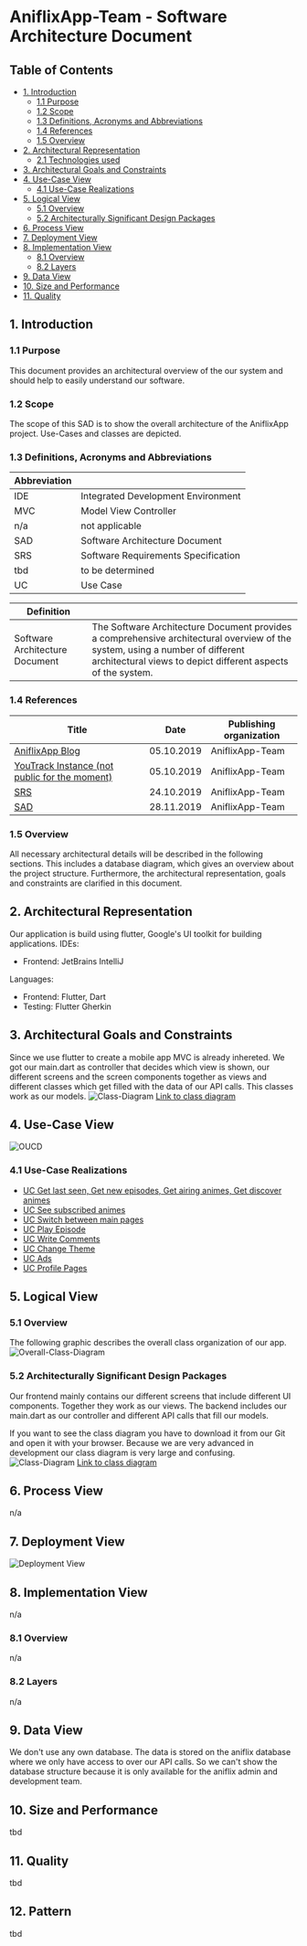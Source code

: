 # AniflixApp-Team  - Software Architecture Document

## Table of Contents
- [1. Introduction](#1-introduction)
    - [1.1 Purpose](#11-purpose)
    - [1.2 Scope](#12-scope)
    - [1.3 Definitions, Acronyms and Abbreviations](#13-definitions-acronyms-and-abbreviations)
    - [1.4 References](#14-references)
    - [1.5 Overview](#15-overview)
- [2. Architectural Representation](#2-architectural-representation)
    - [2.1 Technologies used](#21-technologies-used)
- [3. Architectural Goals and Constraints](#3-architectural-goals-and-constraints)
- [4. Use-Case View](#4-use-case-view)
    - [4.1 Use-Case Realizations](#41-use-case-realizations)
- [5. Logical View](#5-logical-view)
    - [5.1 Overview](#51-overview)
	- [5.2 Architecturally Significant Design Packages](#52-architecturally-significant-design-packages)
- [6. Process View](#6-process-view)
- [7. Deployment View](#7-deployment-view)
- [8. Implementation View](#8-implementation-view)
    - [8.1 Overview](#81-overview)
    - [8.2 Layers](#82-layers)
- [9. Data View](#9-data-view)
- [10. Size and Performance](#10-size-and-performance)
- [11. Quality](#11-quality)

## 1. Introduction
### 1.1 Purpose
This document provides an architectural overview of the our system and should help to easily understand our software.
### 1.2 Scope
The scope of this SAD is to show the overall architecture of the AniflixApp project. Use-Cases and classes are depicted.
### 1.3 Definitions, Acronyms and Abbreviations
Abbreviation | |
--- | --- 
IDE | Integrated Development Environment
MVC | Model View Controller
n/a | not applicable  
SAD | Software Architecture Document
SRS | Software Requirements Specification
tbd | to be determined
UC | Use Case

Definition | |  
--- | ---  
Software Architecture Document | The Software Architecture Document provides a comprehensive architectural overview of the system, using a number of different architectural views to depict different aspects of the system.
### 1.4 References
Title | Date | Publishing organization |  
--- | :---:  | ---
[AniflixApp Blog](https://aniflixapp.wordpress.com/) | 05.10.2019 | AniflixApp-Team  
[YouTrack Instance (not public for the moment)](https://aniflixapp.myjetbrains.com/youtrack/) | 05.10.2019 | AniflixApp-Team  
[SRS](../SRS/SRS.md) | 24.10.2019 | AniflixApp-Team  
[SAD](../SAD/SAD.md) | 28.11.2019 | AniflixApp-Team  
### 1.5 Overview
All necessary architectural details will be described in the following sections. This includes a database diagram, which gives an overview about the project structure.
Furthermore, the architectural representation, goals and constraints are clarified in this document.

## 2. Architectural Representation
Our application is build using flutter, Google's UI toolkit for building applications. 
IDEs:
- Frontend: JetBrains IntelliJ

Languages:
- Frontend: Flutter, Dart
- Testing: Flutter Gherkin

## 3. Architectural Goals and Constraints
Since we use flutter to create a mobile app MVC is already inhereted. We got our main.dart as controller that decides which view is shown, our different screens and the screen components together as views and different classes which get filled with the data of our API calls. This classes work as our models.
![Class-Diagram](../Diagrams/class_diagramm.svg)
[Link to class diagram](../Diagrams/class_diagramm.svg)

## 4. Use-Case View
![OUCD]
### 4.1 Use-Case Realizations
- [UC Get last seen, Get new episodes, Get airing animes, Get discover animes](../UC/UC_Get_Anime_HomePage.md)
- [UC See subscribed animes](../UC/UC_See_sub_box.md)
- [UC Switch between main pages](../UC/UC_Switch%20pages.md)
- [UC Play Episode](../UC/UC_Play_Episode.md)
- [UC Write Comments](../UC/UC_Write_Comments.md)
- [UC Change Theme](../UC/UC_Change_Theme.md)
- [UC Ads](../UC/UC_Ads.md)
- [UC Profile Pages](../UC/UC_Profile_Pages.md)

## 5. Logical View
### 5.1 Overview
The following graphic describes the overall class organization of our app.
![Overall-Class-Diagram](../Diagrams/OverallClassDiagram.png)

### 5.2 Architecturally Significant Design Packages
Our frontend mainly contains our different screens that include different UI components. Together they work as our views. The backend includes our main.dart as our controller and different API calls that fill our models.

If you want to see the class diagram you have to download it from our Git and open it with your browser. Because we are very advanced in development our class diagram is very large and confusing.
![Class-Diagram](../Diagrams/class_diagramm.svg)
[Link to class diagram](../Diagrams/class_diagramm.svg)


## 6. Process View
n/a

## 7. Deployment View  
![Deployment View](../Diagrams/Development_Diagram.png)

## 8. Implementation View
n/a
### 8.1 Overview
n/a
### 8.2 Layers
n/a

## 9. Data View
We don't use any own database. The data is stored on the aniflix database where we only have access to over our API calls. So we can't show the database structure because it is only available for the aniflix admin and development team.

## 10. Size and Performance
tbd

## 11. Quality
tbd

## 12. Pattern
tbd

<!-- Picture-Link definitions: -->
[OUCD]: <../UCD_Main.png> "Overall Use Case Diagramm"